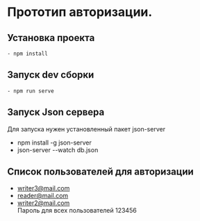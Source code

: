 # Прототип авторизации. 

## Установка проекта
```
- npm install
```
## Запуск dev сборки
```
- npm run serve
```
## Запуск Json сервера
Для запуска нужен установленный пакет json-server
- npm install -g json-server
- json-server --watch db.json   

## Список пользователей для авторизации
- writer3@mail.com  
- reader@mail.com 
- writer2@mail.com  
Пароль для всех пользователей 123456

